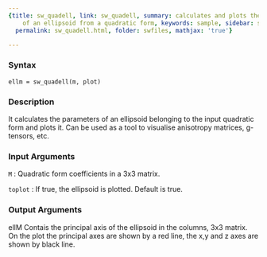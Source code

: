```yaml
---
{title: sw_quadell, link: sw_quadell, summary: calculates and plots the parameters
    of an ellipsoid from a quadratic form, keywords: sample, sidebar: sw_sidebar,
  permalink: sw_quadell.html, folder: swfiles, mathjax: 'true'}

---
```


### Syntax

`ellm = sw_quadell(m, plot)`

### Description

It calculates the parameters of an ellipsoid belonging to the input
quadratic form and plots it. Can be used as a tool to visualise
anisotropy matrices, g-tensors, etc.
 

### Input Arguments

`M`
: Quadratic form coefficients in a 3x3 matrix.

`toplot`
: If true, the ellipsoid is plotted. Default is true.

### Output Arguments

ellM      Contais the principal axis of the ellipsoid in the columns, 3x3
          matrix.
On the plot the principal axes are shown by a red line, the x,y and z
axes are shown by black line.

